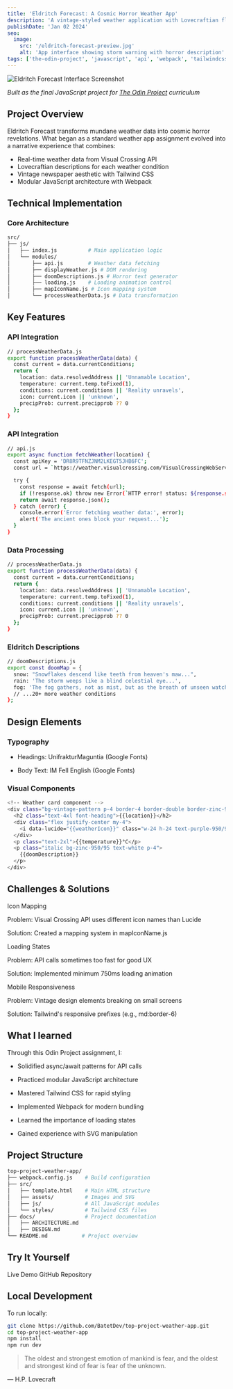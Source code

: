 ```yaml
---
title: 'Eldritch Forecast: A Cosmic Horror Weather App'
description: 'A vintage-styled weather application with Lovecraftian flair - my JavaScript final project for The Odin Project'
publishDate: 'Jan 02 2024'
seo:
  image:
    src: '/eldritch-forecast-preview.jpg'
    alt: 'App interface showing storm warning with horror description'
tags: ['the-odin-project', 'javascript', 'api', 'webpack', 'tailwindcss']
---
```


![Eldritch Forecast Interface Screenshot](/eldritch-forecast-preview.jpg)

_Built as the final JavaScript project for [The Odin Project](https://www.theodinproject.com/) curriculum_

## Project Overview

Eldritch Forecast transforms mundane weather data into cosmic horror revelations. What began as a standard weather app assignment evolved into a narrative experience that combines:

- Real-time weather data from Visual Crossing API
- Lovecraftian descriptions for each weather condition
- Vintage newspaper aesthetic with Tailwind CSS
- Modular JavaScript architecture with Webpack

## Technical Implementation

### Core Architecture

```bash
src/
├── js/
│   ├── index.js          # Main application logic
│   └── modules/
│       ├── api.js        # Weather data fetching
│       ├── displayWeather.js # DOM rendering
│       ├── doomDescriptions.js # Horror text generator
│       ├── loading.js    # Loading animation control
│       ├── mapIconName.js # Icon mapping system
│       └── processWeatherData.js # Data transformation
```

## Key Features

### API Integration

```bash
// processWeatherData.js
export function processWeatherData(data) {
  const current = data.currentConditions;
  return {
    location: data.resolvedAddress || 'Unnamable Location',
    temperature: current.temp.toFixed(1),
    conditions: current.conditions || 'Reality unravels',
    icon: current.icon || 'unknown',
    precipProb: current.precipprob ?? 0
  };
}
```

### API Integration

```bash
// api.js
export async function fetchWeather(location) {
  const apiKey = 'DR8R9TFNZJNM2LKEGT5JHB6FC';
  const url = `https://weather.visualcrossing.com/VisualCrossingWebServices/rest/services/timeline/${encodeURIComponent(location)}?key=${apiKey}`;

  try {
    const response = await fetch(url);
    if (!response.ok) throw new Error(`HTTP error! status: ${response.status}`);
    return await response.json();
  } catch (error) {
    console.error('Error fetching weather data:', error);
    alert('The ancient ones block your request...');
  }
}
```

### Data Processing

```bash
// processWeatherData.js
export function processWeatherData(data) {
  const current = data.currentConditions;
  return {
    location: data.resolvedAddress || 'Unnamable Location',
    temperature: current.temp.toFixed(1),
    conditions: current.conditions || 'Reality unravels',
    icon: current.icon || 'unknown',
    precipProb: current.precipprob ?? 0
  };
}
```

### Eldritch Descriptions

```bash
// doomDescriptions.js
export const doomMap = {
  snow: "Snowflakes descend like teeth from heaven's maw...",
  rain: 'The storm weeps like a blind celestial eye...',
  fog: 'The fog gathers, not as mist, but as the breath of unseen watchers...',
  // ...20+ more weather conditions
};
```

## Design Elements

### Typography

- Headings: UnifrakturMaguntia (Google Fonts)

- Body Text: IM Fell English (Google Fonts)

### Visual Components

```bash
<!-- Weather card component -->
<div class="bg-vintage-pattern p-4 border-4 border-double border-zinc-950/90">
  <h2 class="text-4xl font-heading">{{location}}</h2>
  <div class="flex justify-center my-4">
    <i data-lucide="{{weatherIcon}}" class="w-24 h-24 text-purple-950/90"></i>
  </div>
  <p class="text-2xl">{{temperature}}°C</p>
  <p class="italic bg-zinc-950/95 text-white p-4">
    {{doomDescription}}
  </p>
</div>
```

## Challenges & Solutions

Icon Mapping

Problem: Visual Crossing API uses different icon names than Lucide

Solution: Created a mapping system in mapIconName.js

Loading States

Problem: API calls sometimes too fast for good UX

Solution: Implemented minimum 750ms loading animation

Mobile Responsiveness

Problem: Vintage design elements breaking on small screens

Solution: Tailwind's responsive prefixes (e.g., md:border-6)

## What I learned

Through this Odin Project assignment, I:

- Solidified async/await patterns for API calls

- Practiced modular JavaScript architecture

- Mastered Tailwind CSS for rapid styling

- Implemented Webpack for modern bundling

- Learned the importance of loading states

- Gained experience with SVG manipulation

## Project Structure

```bash
top-project-weather-app/
├── webpack.config.js    # Build configuration
├── src/
│   ├── template.html    # Main HTML structure
│   ├── assets/          # Images and SVG
│   ├── js/              # All JavaScript modules
│   └── styles/          # Tailwind CSS files
├── docs/                # Project documentation
│   ├── ARCHITECTURE.md
│   ├── DESIGN.md
└── README.md           # Project overview
```

## Try It Yourself

Live Demo
GitHub Repository

## Local Development

To run locally:

```bash
git clone https://github.com/BatetDev/top-project-weather-app.git
cd top-project-weather-app
npm install
npm run dev
```

> The oldest and strongest emotion of mankind is fear,
> and the oldest and strongest kind of fear is fear of the unknown.

<span class="block text-right italic">— H.P. Lovecraft</span>
